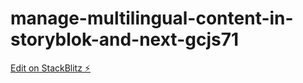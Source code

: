 # manage-multilingual-content-in-storyblok-and-next-gcjs71

[Edit on StackBlitz ⚡️](https://stackblitz.com/edit/manage-multilingual-content-in-storyblok-and-next-gcjs71)